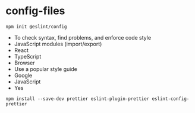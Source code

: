 # config-files

````
npm init @eslint/config
````
- To check syntax, find problems, and enforce code style
- JavaScript modules (import/export)
- React
- TypeScript
- Browser
- Use a popular style guide
- Google
- JavaScript
- Yes
````
npm install --save-dev prettier eslint-plugin-prettier eslint-config-prettier
````
